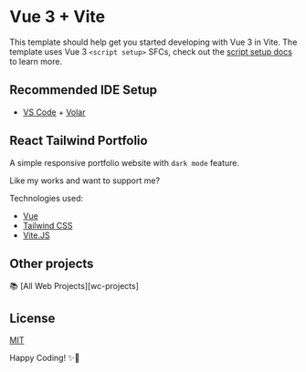 # Vue 3 + Vite

This template should help get you started developing with Vue 3 in Vite. The template uses Vue 3 `<script setup>` SFCs, check out the [script setup docs](https://v3.vuejs.org/api/sfc-script-setup.html#sfc-script-setup) to learn more.

## Recommended IDE Setup

- [VS Code](https://code.visualstudio.com/) + [Volar](https://marketplace.visualstudio.com/items?itemName=Vue.volar)

## React Tailwind Portfolio

A simple responsive portfolio website with `dark mode` feature.

Like my works and want to support me?

Technologies used:

- [Vue](https://vuejs.org/)
- [Tailwind CSS](https://tailwindcss.com/)
- [Vite.JS](https://vitejs.org/)

## Other projects

📚 [All Web Projects][wc-projects]

## License

[MIT][mit]

Happy Coding! ✨🚀

[mit]: https://choosealicense.com/licenses/mit/